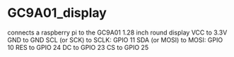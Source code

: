 # GC9A01_display
connects a raspberry pi to the GC9A01 1.28 inch round display
VCC to 3.3V
GND to GND
SCL (or SCK) to SCLK: GPIO 11
SDA (or MOSI) to MOSI: GPIO 10
RES to GPIO 24
DC to GPIO 23
CS to GPIO 25

